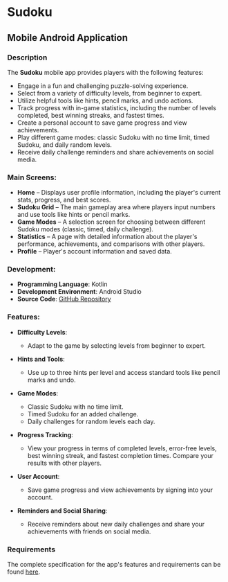 
# Sudoku

## Mobile Android Application

### Description

The **Sudoku** mobile app provides players with the following features:

- Engage in a fun and challenging puzzle-solving experience.
- Select from a variety of difficulty levels, from beginner to expert.
- Utilize helpful tools like hints, pencil marks, and undo actions.
- Track progress with in-game statistics, including the number of levels completed, best winning streaks, and fastest times.
- Create a personal account to save game progress and view achievements.
- Play different game modes: classic Sudoku with no time limit, timed Sudoku, and daily random levels.
- Receive daily challenge reminders and share achievements on social media.

### Main Screens:

- **Home** – Displays user profile information, including the player's current stats, progress, and best scores.
- **Sudoku Grid** – The main gameplay area where players input numbers and use tools like hints or pencil marks.
- **Game Modes** – A selection screen for choosing between different Sudoku modes (classic, timed, daily challenge).
- **Statistics** – A page with detailed information about the player's performance, achievements, and comparisons with other players.
- **Profile** – Player's account information and saved data.

### Development:

- **Programming Language**: Kotlin
- **Development Environment**: Android Studio
- **Source Code**: [GitHub Repository](https://github.com/boleytoboy/sudoku)

### Features:

- **Difficulty Levels**:
  - Adapt to the game by selecting levels from beginner to expert.
  
- **Hints and Tools**:
  - Use up to three hints per level and access standard tools like pencil marks and undo.

- **Game Modes**:
  - Classic Sudoku with no time limit.
  - Timed Sudoku for an added challenge.
  - Daily challenges for random levels each day.

- **Progress Tracking**:
  - View your progress in terms of completed levels, error-free levels, best winning streak, and fastest completion times. Compare your results with other players.

- **User Account**:
  - Save game progress and view achievements by signing into your account.

- **Reminders and Social Sharing**:
  - Receive reminders about new daily challenges and share your achievements with friends on social media.

### Requirements

The complete specification for the app's features and requirements can be found [here](https://github.com/boleytoboy/sudoku/docs/SRS.md).
